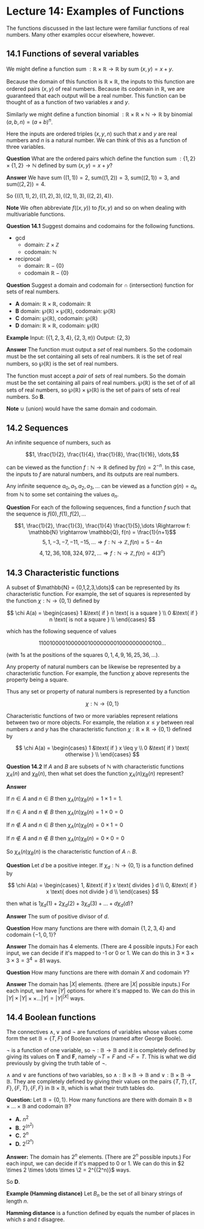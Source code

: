 # Lecture 14: Examples of Functions

The functions discussed in the last lecture were familiar functions of real
numbers. Many other examples occur elsewhere, however.

## 14.1 Functions of several variables

We might define a function sum $: \mathbb{R} \times \mathbb{R} \rightarrow
\mathbb{R}$ by sum $(x,y) = x + y$.

Because the domain of this function is $\mathbb{R} \times \mathbb{R}$, the
inputs to this function are ordered pairs $(x,y)$ of real numbers. Because its
codomain in $\mathbb{R}$, we are guaranteed that each output will be a real
number. This function can be thought of as a function of two variables $x$ and
$y$.

Similarly we might define a function binomial $: \mathbb{R} \times \mathbb{R}
\times \mathbb{N} \rightarrow \mathbb{R}$ by binomial $(a,b,n) = (a+b)^n$.

Here the inputs are ordered triples $(x,y,n)$ such that $x$ and $y$ are real
numbers and $n$ is a natural number. We can think of this as a function of three
variables.

**Question** What are the ordered pairs which define the function sum $: \{1,2\}
\times \{1,2\} \rightarrow \mathbb{N}$ defined by sum $(x,y)=x+y$?

**Answer** We have sum $((1,1))=2$, sum$((1,2))=3$, sum$((2,1))=3$, and
sum$((2,2))=4$.

So $\{((1,1),2), ((1,2),3), ((2,1),3), ((2,2),4) \}$.

**Note** We often abbreviate $f((x,y))$ to $f(x,y)$ and so on when dealing with
multivariable functions.

**Question 14.1** Suggest domains and codomains for the following functions.

- gcd
  - domain: $\mathbb{Z} \times \mathbb{Z}$
  - codomain: $\mathbb{N}$
- reciprocal
  - domain: $\mathbb{R} - \{0\}$
  - codomain $\mathbb{R} - \{0\}$

**Question** Suggest a domain and codomain for $\cap$ (intersection) function
for sets of real numbers.

- **A** domain: $\mathbb{R} \times \mathbb{R}$, codomain: $\mathbb{R}$
- **B** domain: $\wp(\mathbb{R}) \times \wp(\mathbb{R})$, codomain:
  $\wp(\mathbb{R})$
- **C** domain: $\wp(\mathbb{R})$, codomain: $\wp(\mathbb{R})$
- **D** domain: $\mathbb{R} \times \mathbb{R}$, codomain: $\wp(\mathbb{R})$

**Example** Input: $(\{1,2,3,4\},\{2,3,\pi\})$ Output: $\{2,3\}$

**Answer** The function must output a *set* of real numbers. So the codomain
must be the set containing all sets of real numbers. $\mathbb{R}$ is the set of
real numbers, so $\wp(\mathbb{R})$ is the set of real numbers.

The function must accept a *pair* of *sets* of real numbers. So the domain must
be the set containing all pairs of real numbers. $\wp(\mathbb{R})$ is the set of
of all sets of real numbers, so $\wp(\mathbb{R}) \times \wp(\mathbb{R})$ is the
set of pairs of sets of real numbers. So **B**.

**Note** $\cup$ (union) would have the same domain and codomain.

## 14.2 Sequences

An infinite sequence of numbers, such as

$$1, \frac{1}{2}, \frac{1}{4}, \frac{1}{8}, \frac{1}{16}, \dots,$$

can be viewed as the function $f: \mathbb{N} \rightarrow \mathbb{R}$ defined by
$f(n) = 2^{-n}$. In this case, the inputs to $f$ are natural numbers, and its
outputs are real numbers.

Any infinite sequence $a_0, a_1, a_2, a_3, \dots$ can be viewed as a function
$g(n) = a_n$ from $\mathbb{N}$ to some set containing the values $a_n$.

**Question** For each of the following sequences, find a function $f$ such that
the sequence is $f(0), f(1), f(2), \dots$

$$1, \frac{1}{2}, \frac{1}{3}, \frac{1}{4} \frac{1}{5},\dots \Rightarrow f:
\mathbb{N} \rightarrow \mathbb{Q}, f(n) = \frac{1}{n+1}$$
$$5, 1, -3, -7, -11, -15, \dots \Rightarrow f: \mathbb{N} \rightarrow
\mathbb{Z}, f(n) = 5-4n$$
$$4, 12, 36, 108, 324, 972, \dots \Rightarrow f: \mathbb{N} \rightarrow
\mathbb{Z}, f(n) = 4(3^n)$$

## 14.3 Characteristic functions

A subset of $\mathbb{N} = {0,1,2,3,\dots\}$ can be represented by its
characteristic function. For example, the set of squares is represented by the
function $\chi: \mathbb{N} \rightarrow \{0,1\}$ defined by

$$
\chi A(a) =
     \begin{cases}
       1 &\text{ if } n \text{ is a square } \\
       0 &\text{ if } n \text{ is not a square } \\
     \end{cases}
$$

which has the following sequence of values

$$110010000100000010000000010000000000100\dots$$

(with 1s at the positions of the squares $0,1,4,9,16,25,36,\dots$).

Any property of natural numbers can be likewise be represented by a
characteristic function. For example, the function $\chi$ above represents the
property being a square.

Thus any set or property of natural numbers is represented by a function

$$\chi : \mathbb{N} \rightarrow \{0,1\}$$

Characteristic functions of two or more variables represent relations between
two or more objects. For example, the relation $x \leq y$ between real numbers
$x$ and $y$ has the characteristic function $\chi : \mathbb{R} \times \mathbb{R}
\rightarrow \{0,1\}$ defined by

$$
\chi A(a) =
     \begin{cases}
       1 &\text{ if } x \leq y \\
       0 &\text{ if } \text{ otherwise } \\
     \end{cases}
$$

**Question 14.2** If $A$ and $B$ are subsets of $\mathbb{N}$ with characteristic
functions $\chi_A(n)$ and $\chi_B(n)$, then what set does the function
$\chi_A(n)\chi_B(n)$ represent?

**Answer**

If $n \in A$ and $n \in B$ then $\chi_A(n) \chi_B(n) = 1 \times 1 = 1$.

If $n \in A$ and $n \not \in B$ then $\chi_A(n) \chi_B(n) = 1 \times 0 = 0$

If $n \not \in A$ and $n \in B$ then $\chi_A(n) \chi_B(n) = 0 \times 1 = 0$

If $n \not \in A$ and $n \not \in B$ then $\chi_A(n) \chi_B(n) = 0 \times 0 = 0$

So $\chi_A(n) \chi_B(n)$ is the characteristic function of $A \cap B$.

**Question** Let $d$ be a positive integer. If $\chi_d: \mathbb{N} \rightarrow
\{0,1\}$ is a function defined by

$$
\chi A(a) =
     \begin{cases}
       1, &\text{ if } x \text{ divides } d \\
       0, &\text{ if } x \text{ does not divide } d \\
     \end{cases}
$$

then what is $1 \chi_d(1) + 2\chi_d(2) + 3\chi_d(3) + \dots + d\chi_d(d)$?

**Answer** The sum of positive divisor of $d$.

**Question** How many functions are there with domain $\{1,2,3,4\}$ and codomain
$\{-1,0,1\}$?

**Answer** The domain has 4 elements. (There are 4 possible inputs.) For each
input, we can decide if it's mapped to -1 or 0 or 1. We can do this in $3 \times
3 \times 3 \times 3 = 3^4 = 81$ ways.

**Question** How many functions are there with domain $X$ and codomain $Y$?

**Answer** The domain has $|X|$ elements. (there are $|X|$ possible inputs.) For
each input, we have $|Y|$ options for where it's mapped to. We can do this in
$|Y| \times |Y| \times \times \dots |Y| = |Y|^{|X|}$ ways.

## 14.4 Boolean functions

The connectives $\land, \lor$ and $\neg$ are functions of variables whose values
come form the set $\mathbb{B} = \{T,F\}$ of Boolean values (named after George
Boole).

$\neg$ is a function of one variable, so $\neg: \mathbb{B} \rightarrow
\mathbb{B}$ and it is completely defined by giving its values on **T** and
**F**, namely $\neg T = F$ and $\neg F = T$. This is what we did previously by
giving the truth table of $\neg$.

$\land$ and $\lor$ are functions of two variables, so $\land: \mathbb{B} \times
\mathbb{B} \rightarrow \mathbb{B}$ and $\lor : \mathbb{B} \times \mathbb{B}
\rightarrow \mathbb{B}$. They are completely defined by giving their values on
the pairs $\{T,T\}, \{T,F\}, \{F,T\}, \{F,F\}$ in $\mathbb{B} \times
\mathbb{B}$, which is what their truth tables do.

**Question:** Let $\mathbb{B} = \{0,1\}$. How many functions are there with
domain $\mathbb{B} \times \mathbb{B} \times \dots \times \mathbb{B}$ and
codomain $\mathbb{B}$?

- **A.** $n^2$
- **B.** $2^{(n^2)}$
- **C.** $2^n$
- **D.** $2^{(2^n)}$

**Answer:** The domain has $2^n$ elements. (There are $2^n$ possible inputs.)
For each input, we can decide if it's mapped to 0 or 1. We can do this in $2
\times 2 \times \dots \times \2 = 2^{(2^n)}$ ways.

So **D**.

**Example (Hamming distance)** Let $B_n$ be the set of all binary strings of
length $n$.

**Hamming distance** is a function  defined by  equals the number of
places in which $s$ and $t$ disagree.
